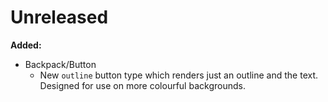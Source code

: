 # Unreleased

**Added:**

- Backpack/Button
  - New `outline` button type which renders just an outline and the text. Designed for use on more colourful backgrounds.


